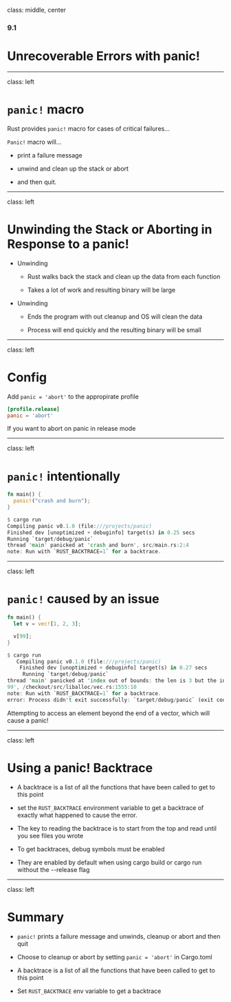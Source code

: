 class: middle, center

### 9.1

# Unrecoverable Errors with panic!

---

class: left

# `panic!` macro

Rust provides `panic!` macro for cases of critical failures...

`Panic!` macro will...

  * print a failure message

  * unwind and clean up the stack or abort

  * and then quit.

---

class: left

# Unwinding the Stack or Aborting in Response to a panic!

* Unwinding

  * Rust walks back the stack and clean up the data from each function

  * Takes a lot of work and resulting binary will be large

* Unwinding

  * Ends the program with out cleanup and OS will clean the data

  * Process will end quickly and the resulting binary will be small

---

class: left

# Config

Add `panic = 'abort'` to the appropirate profile

```TOML
[profile.release]
panic = 'abort'
```

If you want to abort on panic in release mode

---

class: left

# `panic!` intentionally

```rust
fn main() {
  panic!("crash and burn");
}
```

```rust
$ cargo run
Compiling panic v0.1.0 (file:///projects/panic)
Finished dev [unoptimized + debuginfo] target(s) in 0.25 secs
Running `target/debug/panic`
thread 'main' panicked at 'crash and burn', src/main.rs:2:4
note: Run with `RUST_BACKTRACE=1` for a backtrace.
```

---

class: left

# `panic!` caused by an issue

```rust
fn main() {
  let v = vec![1, 2, 3];

  v[99];
}
```

```rust
$ cargo run
   Compiling panic v0.1.0 (file:///projects/panic)
    Finished dev [unoptimized + debuginfo] target(s) in 0.27 secs
     Running `target/debug/panic`
thread 'main' panicked at 'index out of bounds: the len is 3 but the index is
99', /checkout/src/liballoc/vec.rs:1555:10
note: Run with `RUST_BACKTRACE=1` for a backtrace.
error: Process didn't exit successfully: `target/debug/panic` (exit code: 101)
```

Attempting to access an element beyond the end of a vector, which will cause a panic!

---

class: left

# Using a panic! Backtrace

* A backtrace is a list of all the functions that have been called to get to
  this point

* set the `RUST_BACKTRACE` environment variable to get a backtrace of exactly
  what happened to cause the error.

* The key to reading the backtrace is to start from the top and read until
  you see files you wrote

* To get backtraces, debug symbols must be enabled

* They are enabled by default when using cargo build or cargo run without the
  --release flag

---

class: left

# Summary

* `panic!` prints a failure message and unwinds, cleanup or abort and then quit

* Choose to cleanup or abort by setting `panic = 'abort'` in Cargo.toml

* A backtrace is a list of all the functions that have been called to get to this point

* Set `RUST_BACKTRACE` env variable to get a backtrace
